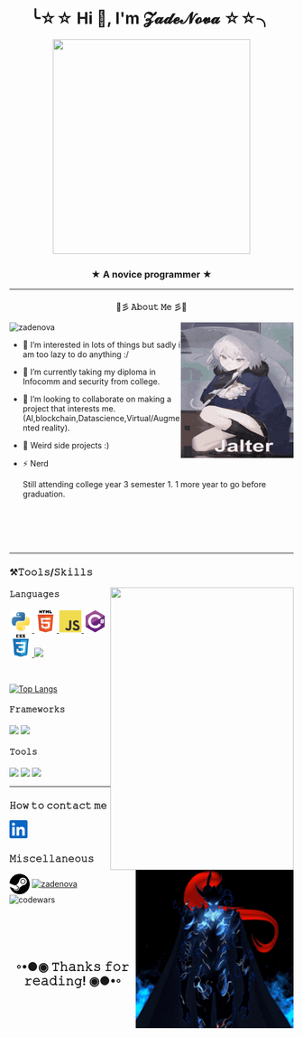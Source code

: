 <h1 align="center">╰☆☆ Hi 👋, I'm 𝓩𝓪𝓭𝓮𝓝𝓸𝓿𝓪 ☆☆╮</h1>
<div align="center">
<img src="Assets/JinWoo.gif"  height="380" width="350"/>
</div>

<h3 align="center">★ A novice programmer ★</h3>
<div>
<hr />

<h4 align="center">🚀彡 𝙰𝚋𝚘𝚞𝚝 𝙼𝚎 彡🚀</h4>
<img src="Assets/JeanneAlter.gif" align="right" height="240" width="200"/>
<img src="https://komarev.com/ghpvc/?username=zadenova&label=Profile%20views&color=0e75b6&style=flat-square" alt="zadenova" align="left"/>
<br />

- 👀 I’m interested in lots of things but sadly i am too lazy to do anything :/
- 🌱 I’m currently taking my diploma in Infocomm and security from college. 
- 💞️ I’m looking to collaborate on making a project that interests me.(AI,blockchain,Datascience,Virtual/Augmented reality).
- 🚀 Weird side projects :)
- ⚡ Nerd

  <p>Still attending college year 3 semester 1. 1 more year to go before graduation.</p>
</div>
<br />
<br />
<br />
<br />
<hr />
<div>
<h3 align="left">⚒️𝚃𝚘𝚘𝚕𝚜/𝚂𝚔𝚒𝚕𝚕𝚜</h3>
  <img src="Assets/Chahaein.gif" align="right" height="500" width="325"/>
<h4 align="left">𝙻𝚊𝚗𝚐𝚞𝚊𝚐𝚎𝚜</h4>
<p align="left"><a href="https://www.python.org" target="_blank" rel="noreferrer"> <img src="https://raw.githubusercontent.com/devicons/devicon/master/icons/python/python-original.svg" alt="python" width="40" height="40"/> </a> 
<a href="https://www.w3.org/html/" target="_blank" rel="noreferrer"> <img src="https://raw.githubusercontent.com/devicons/devicon/master/icons/html5/html5-original-wordmark.svg" alt="html5" width="40" height="40"/> </a> 
<a href="https://developer.mozilla.org/en-US/docs/Web/JavaScript" target="_blank" rel="noreferrer"> <img src="https://raw.githubusercontent.com/devicons/devicon/master/icons/javascript/javascript-original.svg" alt="javascript" width="40" height="40"/> </a> 
<a href="https://www.w3schools.com/cs/" target="_blank" rel="noreferrer"> <img src="https://raw.githubusercontent.com/devicons/devicon/master/icons/csharp/csharp-original.svg" alt="csharp" width="40" height="40"/> </a> 
<a href="https://www.w3schools.com/css/" target="_blank" rel="noreferrer"> <img src="https://raw.githubusercontent.com/devicons/devicon/master/icons/css3/css3-original-wordmark.svg" alt="css3" width="40" height="40"/> </a> 
<img src="https://img.shields.io/badge/mysql-%2300f.svg?style=for-the-badge&logo=mysql&logoColor=white" />

</p>
<br />

[![Top Langs](https://github-readme-stats.vercel.app/api/top-langs/?username=ZadeNova&langs_count=8&theme=cobalt)](https://github.com/anuraghazra/github-readme-stats)


<h4 align="left">𝙵𝚛𝚊𝚖𝚎𝚠𝚘𝚛𝚔𝚜</h4>
<p>
  <img src="https://img.shields.io/badge/Flask-000000?style=for-the-badge&logo=flask&logoColor=white" />
  <img src="https://img.shields.io/badge/.NET-5C2D91?style=for-the-badge&logo=.net&logoColor=white" / >
</p>

<h4 align="left">𝚃𝚘𝚘𝚕𝚜</h4>
<p>
 <img src="https://img.shields.io/badge/pycharm-143?style=for-the-badge&logo=pycharm&logoColor=black&color=black&labelColor=green" />
 <img src="https://img.shields.io/badge/Visual%20Studio%20Code-0078d7.svg?style=for-the-badge&logo=visual-studio-code&logoColor=white" />
 <img src="https://img.shields.io/badge/Visual%20Studio-5C2D91.svg?style=for-the-badge&logo=visual-studio&logoColor=white" />
</p>


<hr />
</div>
<div>
 <img src="Assets/Igris.gif" align="right" height="280"/>
<h3 align="left">𝙷𝚘𝚠 𝚝𝚘 𝚌𝚘𝚗𝚝𝚊𝚌𝚝 𝚖𝚎</h3>
<p>
  
  <a href="https://www.linkedin.com/in/zadenova/"><img alt="LinkedIn" title="Click to go to my linkedinpage" height="32" width="32" src="Assets/linkedin.svg"></a>
 </p>


<h3 align="left">𝙼𝚒𝚜𝚌𝚎𝚕𝚕𝚊𝚗𝚎𝚘𝚞𝚜</h3>
<a href="https://steamcommunity.com/profiles/76561198334933644/"><img alt="Steam" align="center" height="36" width="36" src="Assets/steam.svg"></a>
<a href="https://www.hackerrank.com/zadenova" target="blank"><img align="center" src="https://raw.githubusercontent.com/rahuldkjain/github-profile-readme-generator/master/src/images/icons/Social/hackerrank.svg" alt="zadenova" height="36" width="36" /></a>
<br />
<img align="center" alt="codewars" src="https://www.codewars.com/users/ZadeLuna/badges/small">
</div>
<br />
<br />
<br />
<br />
<h2 align="Center">◦•●◉ 𝚃𝚑𝚊𝚗𝚔𝚜 𝚏𝚘𝚛 𝚛𝚎𝚊𝚍𝚒𝚗𝚐! ◉●•◦</h2>

